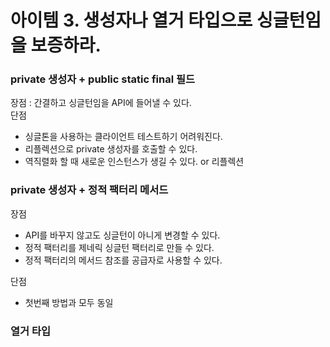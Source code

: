 # 아이템 3. 생성자나 열거 타입으로 싱글턴임을 보증하라.

### private 생성자 + public static final 필드 

장점 : 간결하고 싱글턴임을 API에 들어낼 수 있다.   
단점 
- 싱글톤을 사용하는 클라이언트 테스트하기 어려워진다.
- 리플렉션으로 private 생성자를 호출할 수 있다.
- 역직렬화 할 때 새로운 인스턴스가 생길 수 있다. or 리플렉션 


### private 생성자 + 정적 팩터리 메서드
장점 
- API를 바꾸지 않고도 싱글턴이 아니게 변경할 수 있다.
- 정적 팩터리를 제네릭 싱글턴 팩터리로 만들 수 있다.
- 정적 팩터리의 메서드 참조를 공급자로 사용할 수 있다.

단점 
- 첫번째 방법과 모두 동일 

### 열거 타입 